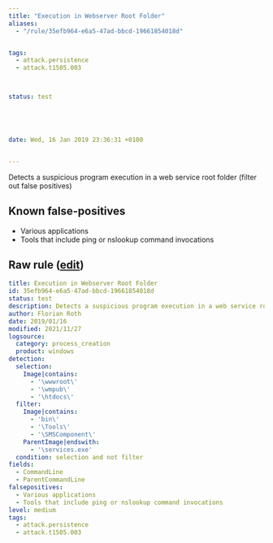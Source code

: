 ```yaml
---
title: "Execution in Webserver Root Folder"
aliases:
  - "/rule/35efb964-e6a5-47ad-bbcd-19661854018d"


tags:
  - attack.persistence
  - attack.t1505.003



status: test





date: Wed, 16 Jan 2019 23:36:31 +0100


---
```


Detects a suspicious program execution in a web service root folder (filter out false positives)

<!--more-->


## Known false-positives

* Various applications
* Tools that include ping or nslookup command invocations




## Raw rule ([edit](https://github.com/SigmaHQ/sigma/edit/master/rules/windows/process_creation/proc_creation_win_susp_execution_path_webserver.yml))
```yaml
title: Execution in Webserver Root Folder
id: 35efb964-e6a5-47ad-bbcd-19661854018d
status: test
description: Detects a suspicious program execution in a web service root folder (filter out false positives)
author: Florian Roth
date: 2019/01/16
modified: 2021/11/27
logsource:
  category: process_creation
  product: windows
detection:
  selection:
    Image|contains:
      - '\wwwroot\'
      - '\wmpub\'
      - '\htdocs\'
  filter:
    Image|contains:
      - 'bin\'
      - '\Tools\'
      - '\SMSComponent\'
    ParentImage|endswith:
      - '\services.exe'
  condition: selection and not filter
fields:
  - CommandLine
  - ParentCommandLine
falsepositives:
  - Various applications
  - Tools that include ping or nslookup command invocations
level: medium
tags:
  - attack.persistence
  - attack.t1505.003

```
